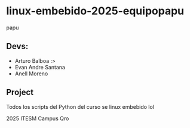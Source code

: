 # linux-embebido-2025-equipopapu
papu


## Devs:
- Arturo Balboa :>
- Evan Andre Santana
- Anell Moreno

## Project 
Todos los scripts del Python del curso se linux embebido lol


2025 ITESM Campus Qro
